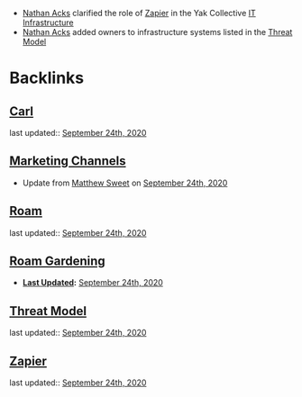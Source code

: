 - [Nathan Acks](<Nathan Acks.md>) clarified the role of [Zapier](<Zapier.md>) in the Yak Collective [IT Infrastructure](<IT Infrastructure.md>)
- [Nathan Acks](<Nathan Acks.md>) added owners to infrastructure systems listed in the [Threat Model](<Threat Model.md>)

# Backlinks
## [Carl](<Carl.md>)
last updated:: [September 24th, 2020](<September 24th, 2020.md>)

## [Marketing Channels](<Marketing Channels.md>)
- Update from [Matthew Sweet](<Matthew Sweet.md>) on [September 24th, 2020](<September 24th, 2020.md>)

## [Roam](<Roam.md>)
last updated:: [September 24th, 2020](<September 24th, 2020.md>)

## [Roam Gardening](<Roam Gardening.md>)
- **[Last Updated](<Last Updated.md>):** [September 24th, 2020](<September 24th, 2020.md>)

## [Threat Model](<Threat Model.md>)
last updated:: [September 24th, 2020](<September 24th, 2020.md>)

## [Zapier](<Zapier.md>)
last updated:: [September 24th, 2020](<September 24th, 2020.md>)

